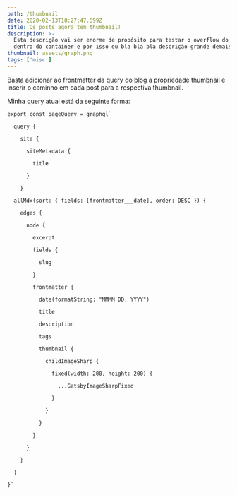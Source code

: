 ```yaml
---
path: /thumbnail
date: 2020-02-13T18:27:47.599Z
title: Os posts agora tem thumbnail!
description: >-
  Esta descrição vai ser enorme de propósito para testar o overflow do texto
  dentro do container e por isso eu bla bla bla descrição grande demais uau
thumbnail: assets/graph.png
tags: ['misc']
---
```

Basta adicionar ao frontmatter da query do blog a propriedade thumbnail e inserir o caminho em cada post para a respectiva thumbnail.

Minha query atual está da seguinte forma: 

``export const pageQuery = graphql` ``

`  query {`

`    site {`

`      siteMetadata {`

`        title`

`      }`

`    }`

`  allMdx(sort: { fields: [frontmatter___date], order: DESC }) {`

`    edges {`

`      node {`

`        excerpt`

`        fields {`

`          slug`

`        }`

`        frontmatter {`

`          date(formatString: "MMMM DD, YYYY")`

`          title`

`          description`

`          tags`

`          thumbnail {`

`            childImageSharp {`

`              fixed(width: 200, height: 200) {`

`                ...GatsbyImageSharpFixed`

`              }`

`            }`

`          }`

`        }`

`      }`

`    }`

`  }`

``}` ``
